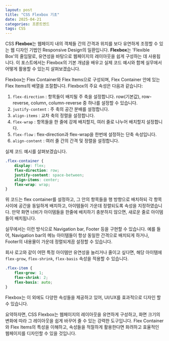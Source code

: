 ```yaml
---
layout: post
title: "CSS Flexbox 기초"
date: 2025-04-21
categories: 프론트엔드
tags: CSS
---
```



CSS **Flexbox**는 웹페이지 내의 객체들 간의 간격과 위치를 보다 유연하게 조정할 수 있는 웹 디자인 기법인 Responsive Design의 일환입니다. **Flexbox**는 'Flexible Box'의 줄임말로, 유연성을 바탕으로 웹페이지의 레이아웃을 쉽게 구성하는 데 사용됩니다. 이 포스트에서는 Flexbox의 기본 개념을 배우고 실제 코드 예시와 함께 실무에서 어떻게 활용할 수 있는지 살펴보겠습니다.

Flexbox는 Flex Container와 Flex Items으로 구성되며, Flex Container 안에 있는 Flex Items의 배열을 조절합니다. Flexbox의 주요 속성은 다음과 같습니다:

1. `flex-direction` : 항목들이 배치될 주 축을 설정합니다. row(기본값), row-reverse, column, column-reverse 중 하나를 설정할 수 있습니다.
2. `justify-content` : 주 축의 공간 분배를 설정합니다.
3. `align-items` : 교차 축의 정렬을 설정합니다.
4. `flex-wrap` : 항목들을 한 줄에 강제 배치할지, 여러 줄로 나누어 배치할지 설정합니다.
5. `flex-flow` : flex-direction과 flex-wrap을 한번에 설정하는 단축 속성입니다.
6. `align-content` : 여러 줄 간의 간격 및 정렬을 설정합니다.

실제 코드 예시를 살펴보겠습니다.

```css
.flex-container {
    display: flex;
    flex-direction: row;
    justify-content: space-between;
    align-items: center;
    flex-wrap: wrap;
}
```

위 코드는 flex container를 설정하고, 그 안의 항목들을 행 방향으로 배치하되 각 항목 사이에 공간을 동일하게 배치하고, 아이템들이 가운데 정렬되도록 속성을 지정하였습니다. 만약 화면 너비가 아이템들을 한줄에 배치하기 충분하지 않으면, 새로운 줄로 아이템들이 배치됩니다.

실무에서는 이런 방식으로 Navigation bar, Footer 등을 구현할 수 있습니다. 예를 들어, Navigation bar의 메뉴 아이템들이 항상 동일한 간격으로 배치되게 하거나, Footer의 내용물이 가운데 정렬되게끔 설정할 수 있습니다.

회사 로고와 같이 어떤 특정 아이템만 유연성을 늘리거나 줄이고 싶다면, 해당 아이템에 `flex-grow`, `flex-shrink`, `flex-basis` 속성을 적용할 수 있습니다.

```css
.flex-item {
    flex-grow: 1;
    flex-shrink: 2;
    flex-basis: auto;
}
```

Flexbox는 이 외에도 다양한 속성들을 제공하고 있어, UI/UX를 효과적으로 디자인 할 수 있습니다.

요약하자면, CSS Flexbox는 웹페이지의 레이아웃을 유연하게 구성하고, 화면 크기의 변화에 따라 그 레이아웃을 쉽게 바꾸어 줄 수 있는 강력한 도구입니다. Flex Container와 Flex Items의 특성을 이해하고, 속성들을 적절하게 활용한다면 화려하고 효율적인 웹페이지를 디자인할 수 있을 것입니다.
